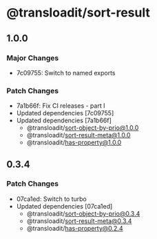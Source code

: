 # @transloadit/sort-result

## 1.0.0

### Major Changes

- 7c09755: Switch to named exports

### Patch Changes

- 7a1b66f: Fix CI releases - part I
- Updated dependencies [7c09755]
- Updated dependencies [7a1b66f]
  - @transloadit/sort-object-by-prio@1.0.0
  - @transloadit/sort-result-meta@1.0.0
  - @transloadit/has-property@1.0.0

## 0.3.4

### Patch Changes

- 07ca1ed: Switch to turbo
- Updated dependencies [07ca1ed]
  - @transloadit/sort-object-by-prio@0.3.4
  - @transloadit/sort-result-meta@0.3.4
  - @transloadit/has-property@0.2.4
